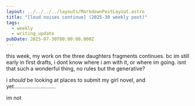 ```yaml
---
layout: ../../../../layouts/MarkdownPostLayout.astro
title: "[loud noises continue] (2025-30 weekly post)"
tags:
  - weekly
  - writing_update
pubDate: 2025-07-30T00:00:00.000Z
---
```


this week, my work on the three daughters fragments continues. bc im still early in first drafts, i dont know where i am with it, or where im going. isnt that such a wonderful thing, no rules but the generative?

i _should_ be looking at places to submit my girl novel, and yet............................

im not
